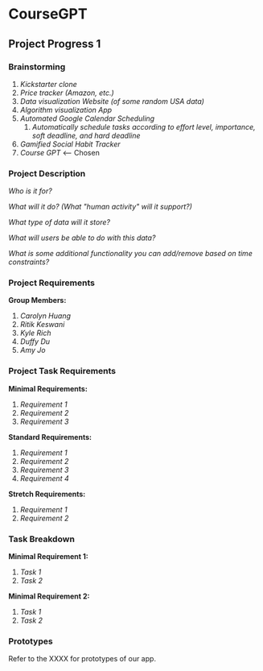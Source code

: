 # CourseGPT

## Project Progress 1

### Brainstorming

1. _Kickstarter clone_
2. _Price tracker (Amazon, etc.)_
3. _Data visualization Website (of some random USA data)_
4. _Algorithm visualization App_
5. _Automated Google Calendar Scheduling_
   1. _Automatically schedule tasks according to effort level, importance, soft deadline, and hard deadline_
6. _Gamified Social Habit Tracker_
7. _Course GPT_ <-- Chosen

###  Project Description

_Who is it for?_

_What will it do? (What "human activity" will it support?)_

_What type of data will it store?_

_What will users be able to do with this data?_

_What is some additional functionality you can add/remove based on time constraints?_

### Project Requirements

**Group Members:**
1. _Carolyn Huang_
2. _Ritik Keswani_
3. _Kyle Rich_
4. _Duffy Du_
5. _Amy Jo_

### Project Task Requirements

**Minimal Requirements:**

1. _Requirement 1_
2. _Requirement 2_
3. _Requirement 3_

**Standard Requirements:**

1. _Requirement 1_
2. _Requirement 2_
3. _Requirement 3_
4. _Requirement 4_

**Stretch Requirements:**

1. _Requirement 1_
2. _Requirement 2_

### Task Breakdown

**Minimal Requirement 1:**

1. _Task 1_
2. _Task 2_

**Minimal Requirement 2:**

1. _Task 1_
2. _Task 2_

### Prototypes

Refer to the XXXX for prototypes of our app.
